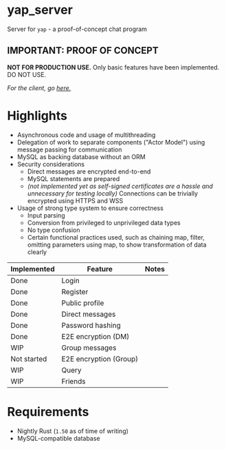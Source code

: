 # yap_server

Server for `yap` - a proof-of-concept chat program

## IMPORTANT: PROOF OF CONCEPT

**NOT FOR PRODUCTION USE.** Only basic features have been implemented. DO NOT USE.

*For the client, go [here.](https://github.com/rmanosuthi/yap_client)*

# Highlights

- Asynchronous code and usage of multithreading
- Delegation of work to separate components ("Actor Model") using message passing for communication
- MySQL as backing database without an ORM
- Security considerations
    - Direct messages are encrypted end-to-end
    - MySQL statements are prepared
    - *(not implemented yet as self-signed certificates are a hassle and unnecessary for testing locally)*
       Connections can be trivially encrypted using HTTPS and WSS
- Usage of strong type system to ensure correctness
    - Input parsing
    - Conversion from privileged to unprivileged data types
    - No type confusion
    - Certain functional practices used, such as chaining map, filter, omitting parameters using map, to show transformation of data clearly

| Implemented | Feature | Notes |
|-------------|---------|-------|
|Done|Login
|Done|Register
|Done|Public profile
|Done|Direct messages
|Done|Password hashing
|Done|E2E encryption (DM)
|WIP|Group messages
|Not started|E2E encryption (Group)
|WIP|Query
|WIP|Friends

# Requirements

- Nightly Rust (`1.50` as of time of writing)
- MySQL-compatible database
